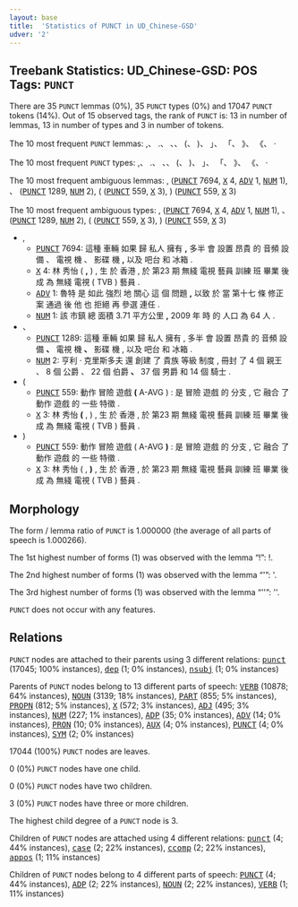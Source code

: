 ```yaml
---
layout: base
title:  'Statistics of PUNCT in UD_Chinese-GSD'
udver: '2'
---
```


## Treebank Statistics: UD_Chinese-GSD: POS Tags: `PUNCT`

There are 35 `PUNCT` lemmas (0%), 35 `PUNCT` types (0%) and 17047 `PUNCT` tokens (14%).
Out of 15 observed tags, the rank of `PUNCT` is: 13 in number of lemmas, 13 in number of types and 3 in number of tokens.

The 10 most frequent `PUNCT` lemmas: ,、 .、 、、 (、 )、 」、 「、 》、 《、 ·

The 10 most frequent `PUNCT` types:  ,、 .、 、、 (、 )、 」、 「、 》、 《、 ·

The 10 most frequent ambiguous lemmas: , (<tt><a href="zh_gsd-pos-PUNCT.html">PUNCT</a></tt> 7694, <tt><a href="zh_gsd-pos-X.html">X</a></tt> 4, <tt><a href="zh_gsd-pos-ADV.html">ADV</a></tt> 1, <tt><a href="zh_gsd-pos-NUM.html">NUM</a></tt> 1), 、 (<tt><a href="zh_gsd-pos-PUNCT.html">PUNCT</a></tt> 1289, <tt><a href="zh_gsd-pos-NUM.html">NUM</a></tt> 2), ( (<tt><a href="zh_gsd-pos-PUNCT.html">PUNCT</a></tt> 559, <tt><a href="zh_gsd-pos-X.html">X</a></tt> 3), ) (<tt><a href="zh_gsd-pos-PUNCT.html">PUNCT</a></tt> 559, <tt><a href="zh_gsd-pos-X.html">X</a></tt> 3)

The 10 most frequent ambiguous types:  , (<tt><a href="zh_gsd-pos-PUNCT.html">PUNCT</a></tt> 7694, <tt><a href="zh_gsd-pos-X.html">X</a></tt> 4, <tt><a href="zh_gsd-pos-ADV.html">ADV</a></tt> 1, <tt><a href="zh_gsd-pos-NUM.html">NUM</a></tt> 1), 、 (<tt><a href="zh_gsd-pos-PUNCT.html">PUNCT</a></tt> 1289, <tt><a href="zh_gsd-pos-NUM.html">NUM</a></tt> 2), ( (<tt><a href="zh_gsd-pos-PUNCT.html">PUNCT</a></tt> 559, <tt><a href="zh_gsd-pos-X.html">X</a></tt> 3), ) (<tt><a href="zh_gsd-pos-PUNCT.html">PUNCT</a></tt> 559, <tt><a href="zh_gsd-pos-X.html">X</a></tt> 3)


* ,
  * <tt><a href="zh_gsd-pos-PUNCT.html">PUNCT</a></tt> 7694: 這種 車輛 如果 歸 私人 擁有 <b>,</b> 多半 會 設置 昂貴 的 音頻 設備 、 電視 機 、 影碟 機 <b>,</b> 以及 吧台 和 冰箱 .
  * <tt><a href="zh_gsd-pos-X.html">X</a></tt> 4: 林 秀怡 ( <b>,</b> ) , 生 於 香港 , 於 第23 期 無綫 電視 藝員 訓練 班 畢業 後 成 為 無綫 電視 ( TVB ) 藝員 .
  * <tt><a href="zh_gsd-pos-ADV.html">ADV</a></tt> 1: 魯特 是 如此 強烈 地 關心 這 個 問題 <b>,</b> 以致 於 當 第十七 條 修正 案 通過 後 他 也 拒絕 再 參選 連任 .
  * <tt><a href="zh_gsd-pos-NUM.html">NUM</a></tt> 1: 該 市鎮 總 面積 3.71 平方公里 <b>,</b> 2009 年 時 的 人口 為 64 人 .
* 、
  * <tt><a href="zh_gsd-pos-PUNCT.html">PUNCT</a></tt> 1289: 這種 車輛 如果 歸 私人 擁有 , 多半 會 設置 昂貴 的 音頻 設備 <b>、</b> 電視 機 <b>、</b> 影碟 機 , 以及 吧台 和 冰箱 .
  * <tt><a href="zh_gsd-pos-NUM.html">NUM</a></tt> 2: 亨利 · 克里斯多夫 還 創建 了 貴族 等級 制度 , 冊封 了 4 個 親王 、 8 個 公爵 、 22 個 伯爵 <b>、</b> 37 個 男爵 和 14 個 騎士 .
* (
  * <tt><a href="zh_gsd-pos-PUNCT.html">PUNCT</a></tt> 559: 動作 冒險 遊戲 <b>(</b> A-AVG ) : 是 冒險 遊戲 的 分支 , 它 融合 了 動作 遊戲 的 一些 特徵 .
  * <tt><a href="zh_gsd-pos-X.html">X</a></tt> 3: 林 秀怡 <b>(</b> , ) , 生 於 香港 , 於 第23 期 無綫 電視 藝員 訓練 班 畢業 後 成 為 無綫 電視 ( TVB ) 藝員 .
* )
  * <tt><a href="zh_gsd-pos-PUNCT.html">PUNCT</a></tt> 559: 動作 冒險 遊戲 ( A-AVG <b>)</b> : 是 冒險 遊戲 的 分支 , 它 融合 了 動作 遊戲 的 一些 特徵 .
  * <tt><a href="zh_gsd-pos-X.html">X</a></tt> 3: 林 秀怡 ( , <b>)</b> , 生 於 香港 , 於 第23 期 無綫 電視 藝員 訓練 班 畢業 後 成 為 無綫 電視 ( TVB ) 藝員 .

## Morphology

The form / lemma ratio of `PUNCT` is 1.000000 (the average of all parts of speech is 1.000266).

The 1st highest number of forms (1) was observed with the lemma “!”: !.

The 2nd highest number of forms (1) was observed with the lemma “'”: '.

The 3rd highest number of forms (1) was observed with the lemma “''”: ''.

`PUNCT` does not occur with any features.


## Relations

`PUNCT` nodes are attached to their parents using 3 different relations: <tt><a href="zh_gsd-dep-punct.html">punct</a></tt> (17045; 100% instances), <tt><a href="zh_gsd-dep-dep.html">dep</a></tt> (1; 0% instances), <tt><a href="zh_gsd-dep-nsubj.html">nsubj</a></tt> (1; 0% instances)

Parents of `PUNCT` nodes belong to 13 different parts of speech: <tt><a href="zh_gsd-pos-VERB.html">VERB</a></tt> (10878; 64% instances), <tt><a href="zh_gsd-pos-NOUN.html">NOUN</a></tt> (3139; 18% instances), <tt><a href="zh_gsd-pos-PART.html">PART</a></tt> (855; 5% instances), <tt><a href="zh_gsd-pos-PROPN.html">PROPN</a></tt> (812; 5% instances), <tt><a href="zh_gsd-pos-X.html">X</a></tt> (572; 3% instances), <tt><a href="zh_gsd-pos-ADJ.html">ADJ</a></tt> (495; 3% instances), <tt><a href="zh_gsd-pos-NUM.html">NUM</a></tt> (227; 1% instances), <tt><a href="zh_gsd-pos-ADP.html">ADP</a></tt> (35; 0% instances), <tt><a href="zh_gsd-pos-ADV.html">ADV</a></tt> (14; 0% instances), <tt><a href="zh_gsd-pos-PRON.html">PRON</a></tt> (10; 0% instances), <tt><a href="zh_gsd-pos-AUX.html">AUX</a></tt> (4; 0% instances), <tt><a href="zh_gsd-pos-PUNCT.html">PUNCT</a></tt> (4; 0% instances), <tt><a href="zh_gsd-pos-SYM.html">SYM</a></tt> (2; 0% instances)

17044 (100%) `PUNCT` nodes are leaves.

0 (0%) `PUNCT` nodes have one child.

0 (0%) `PUNCT` nodes have two children.

3 (0%) `PUNCT` nodes have three or more children.

The highest child degree of a `PUNCT` node is 3.

Children of `PUNCT` nodes are attached using 4 different relations: <tt><a href="zh_gsd-dep-punct.html">punct</a></tt> (4; 44% instances), <tt><a href="zh_gsd-dep-case.html">case</a></tt> (2; 22% instances), <tt><a href="zh_gsd-dep-ccomp.html">ccomp</a></tt> (2; 22% instances), <tt><a href="zh_gsd-dep-appos.html">appos</a></tt> (1; 11% instances)

Children of `PUNCT` nodes belong to 4 different parts of speech: <tt><a href="zh_gsd-pos-PUNCT.html">PUNCT</a></tt> (4; 44% instances), <tt><a href="zh_gsd-pos-ADP.html">ADP</a></tt> (2; 22% instances), <tt><a href="zh_gsd-pos-NOUN.html">NOUN</a></tt> (2; 22% instances), <tt><a href="zh_gsd-pos-VERB.html">VERB</a></tt> (1; 11% instances)

